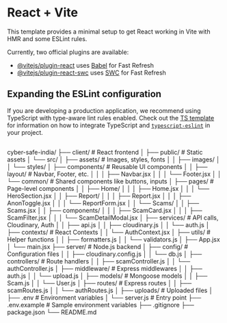 # React + Vite

This template provides a minimal setup to get React working in Vite with HMR and some ESLint rules.

Currently, two official plugins are available:

- [@vitejs/plugin-react](https://github.com/vitejs/vite-plugin-react/blob/main/packages/plugin-react) uses [Babel](https://babeljs.io/) for Fast Refresh
- [@vitejs/plugin-react-swc](https://github.com/vitejs/vite-plugin-react/blob/main/packages/plugin-react-swc) uses [SWC](https://swc.rs/) for Fast Refresh

## Expanding the ESLint configuration

If you are developing a production application, we recommend using TypeScript with type-aware lint rules enabled. Check out the [TS template](https://github.com/vitejs/vite/tree/main/packages/create-vite/template-react-ts) for information on how to integrate TypeScript and [`typescript-eslint`](https://typescript-eslint.io) in your project.


##
cyber-safe-india/
├── client/                 # React frontend
│   ├── public/             # Static assets
│   └── src/
│       ├── assets/         # Images, styles, fonts
│       │   ├── images/
│       │   └── styles/
│       ├── components/     # Reusable UI components
│       │   ├── layout/     # Navbar, Footer, etc.
│       │   │   ├── Navbar.jsx
│       │   │   └── Footer.jsx
│       │   └── common/     # Shared components like buttons, inputs
│       ├── pages/          # Page-level components
│       │   ├── Home/
│       │   │   ├── Home.jsx
│       │   │   └── HeroSection.jsx
│       │   ├── Report/
│       │   │   ├── Report.jsx
│       │   │   ├── AnonToggle.jsx
│       │   │   └── ReportForm.jsx
│       │   └── Scams/
│       │       ├── Scams.jsx
│       │       ├── components/
│       │       │   ├── ScamCard.jsx
│       │       │   ├── ScamFilter.jsx
│       │       │   └── ScamDetailModal.jsx
│       ├── services/       # API calls, Cloudinary, Auth
│       │   ├── api.js
│       │   ├── cloudinary.js
│       │   └── auth.js
│       ├── contexts/       # React Contexts
│       │   └── AuthContext.jsx
│       ├── utils/          # Helper functions
│       │   ├── formatters.js
│       │   └── validators.js
│       ├── App.jsx
│       └── main.jsx
├── server/                 # Node.js backend
│   ├── config/             # Configuration files
│   │   ├── cloudinary.config.js
│   │   └── db.js
│   ├── controllers/        # Route handlers
│   │   ├── scamController.js
│   │   └── authController.js
│   ├── middleware/         # Express middlewares
│   │   ├── auth.js
│   │   └── upload.js
│   ├── models/             # Mongoose models
│   │   ├── Scam.js
│   │   └── User.js
│   ├── routes/             # Express routes
│   │   ├── scamRoutes.js
│   │   └── authRoutes.js
│   ├── uploads/            # Uploaded files
│   ├── .env                # Environment variables
│   └── server.js           # Entry point
├── .env.example            # Sample environment variables
├── .gitignore
├── package.json
└── README.md

##